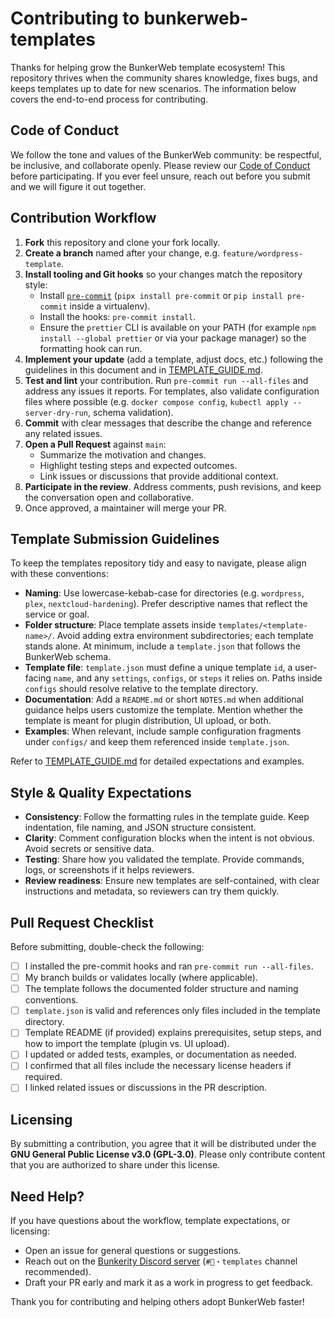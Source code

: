 # Contributing to bunkerweb-templates

Thanks for helping grow the BunkerWeb template ecosystem! This repository thrives when the community shares knowledge, fixes bugs, and keeps templates up to date for new scenarios. The information below covers the end-to-end process for contributing.

## Code of Conduct

We follow the tone and values of the BunkerWeb community: be respectful, be inclusive, and collaborate openly. Please review our [Code of Conduct](CODE_OF_CONDUCT.md) before participating. If you ever feel unsure, reach out before you submit and we will figure it out together.

## Contribution Workflow

1. **Fork** this repository and clone your fork locally.
2. **Create a branch** named after your change, e.g. `feature/wordpress-template`.
3. **Install tooling and Git hooks** so your changes match the repository style:
   - Install [`pre-commit`](https://pre-commit.com/) (`pipx install pre-commit` or `pip install pre-commit` inside a virtualenv).
   - Install the hooks: `pre-commit install`.
   - Ensure the `prettier` CLI is available on your PATH (for example `npm install --global prettier` or via your package manager) so the formatting hook can run.
4. **Implement your update** (add a template, adjust docs, etc.) following the guidelines in this document and in [TEMPLATE_GUIDE.md](TEMPLATE_GUIDE.md).
5. **Test and lint** your contribution. Run `pre-commit run --all-files` and address any issues it reports. For templates, also validate configuration files where possible (e.g. `docker compose config`, `kubectl apply --server-dry-run`, schema validation).
6. **Commit** with clear messages that describe the change and reference any related issues.
7. **Open a Pull Request** against `main`:
   - Summarize the motivation and changes.
   - Highlight testing steps and expected outcomes.
   - Link issues or discussions that provide additional context.
8. **Participate in the review**. Address comments, push revisions, and keep the conversation open and collaborative.
9. Once approved, a maintainer will merge your PR.

## Template Submission Guidelines

To keep the templates repository tidy and easy to navigate, please align with these conventions:

- **Naming**: Use lowercase-kebab-case for directories (e.g. `wordpress`, `plex`, `nextcloud-hardening`). Prefer descriptive names that reflect the service or goal.
- **Folder structure**: Place template assets inside `templates/<template-name>/`. Avoid adding extra environment subdirectories; each template stands alone. At minimum, include a `template.json` that follows the BunkerWeb schema.
- **Template file**: `template.json` must define a unique template `id`, a user-facing `name`, and any `settings`, `configs`, or `steps` it relies on. Paths inside `configs` should resolve relative to the template directory.
- **Documentation**: Add a `README.md` or short `NOTES.md` when additional guidance helps users customize the template. Mention whether the template is meant for plugin distribution, UI upload, or both.
- **Examples**: When relevant, include sample configuration fragments under `configs/` and keep them referenced inside `template.json`.

Refer to [TEMPLATE_GUIDE.md](TEMPLATE_GUIDE.md) for detailed expectations and examples.

## Style & Quality Expectations

- **Consistency**: Follow the formatting rules in the template guide. Keep indentation, file naming, and JSON structure consistent.
- **Clarity**: Comment configuration blocks when the intent is not obvious. Avoid secrets or sensitive data.
- **Testing**: Share how you validated the template. Provide commands, logs, or screenshots if it helps reviewers.
- **Review readiness**: Ensure new templates are self-contained, with clear instructions and metadata, so reviewers can try them quickly.

## Pull Request Checklist

Before submitting, double-check the following:

- [ ] I installed the pre-commit hooks and ran `pre-commit run --all-files`.
- [ ] My branch builds or validates locally (where applicable).
- [ ] The template follows the documented folder structure and naming conventions.
- [ ] `template.json` is valid and references only files included in the template directory.
- [ ] Template README (if provided) explains prerequisites, setup steps, and how to import the template (plugin vs. UI upload).
- [ ] I updated or added tests, examples, or documentation as needed.
- [ ] I confirmed that all files include the necessary license headers if required.
- [ ] I linked related issues or discussions in the PR description.

## Licensing

By submitting a contribution, you agree that it will be distributed under the **GNU General Public License v3.0 (GPL-3.0)**. Please only contribute content that you are authorized to share under this license.

## Need Help?

If you have questions about the workflow, template expectations, or licensing:

- Open an issue for general questions or suggestions.
- Reach out on the [Bunkerity Discord server](https://discord.gg/YEdMKqztMZ) (`#🧩・templates` channel recommended).
- Draft your PR early and mark it as a work in progress to get feedback.

Thank you for contributing and helping others adopt BunkerWeb faster!
